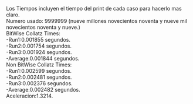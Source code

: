 Los Tiempos incluyen el tiempo del print de cada caso para hacerlo mas claro.    
Numero usado: 9999999 (nueve millones novecientos noventa y nueve mil novecientos noventa y nueve.)  
BitWise Collatz Times:    
-Run1:0.001855 segundos.    
-Run2:0.001754 segundos.     
-Run3:0.001924 segundos.     
-Average:0.001844 segundos.  
Non BitWise Collatz Times:      
-Run1:0.002599 segundos.    
-Run2:0.002481 segundos.    
-Run3:0.002376 segundos.    
-Average:0.002482 segundos.  
Aceleracion:1.3214.  
